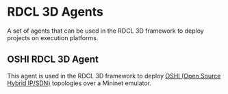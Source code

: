# RDCL 3D Agents

A set of agents that can be used in the RDCL 3D framework to deploy projects on execution platforms.

## OSHI RDCL 3D Agent

This agent is used in the RDCL 3D framework to deploy [OSHI (Open Source Hybrid IP/SDN)](http://netgroup.uniroma2.it/OSHI/) topologies over a Mininet emulator.